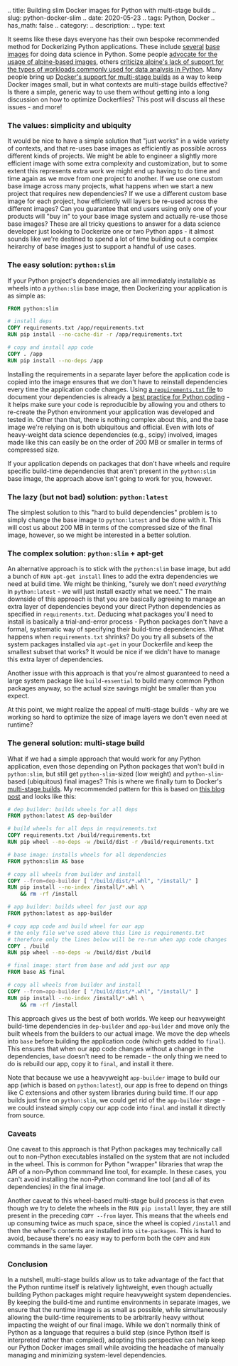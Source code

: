 .. title: Building slim Docker images for Python with multi-stage builds
.. slug: python-docker-slim
.. date: 2020-05-23
.. tags: Python, Docker
.. has_math: false
.. category:
.. description:
.. type: text

It seems like these days everyone has their own bespoke recommended method for Dockerizing Python applications.
These include [several](https://hub.docker.com/r/jupyter/datascience-notebook/) [base](https://hub.docker.com/r/wiseio/datascience-docker/) [images](https://hub.docker.com/r/civisanalytics/datascience-python/) for doing data science in Python.
Some people [advocate for the usage of alpine-based images](https://nickjanetakis.com/blog/alpine-based-docker-images-make-a-difference-in-real-world-apps), others [criticize alpine's lack of support for the types of workloads commonly used for data analysis in Python](https://pythonspeed.com/articles/alpine-docker-python/).
Many people bring up [Docker's support for multi-stage builds](https://docs.docker.com/develop/develop-images/multistage-build/) as a way to keep Docker images small, but in what contexts are multi-stage builds effective?
Is there a simple, generic way to use them without getting into a long discussion on how to optimize Dockerfiles?
This post will discuss all these issues - and more!

<!-- TEASER_END -->

### The values: simplicity and ubiquity

It would be nice to have a simple solution that "just works" in a wide variety of contexts, and that re-uses base images as efficiently as possible across different kinds of projects.
We might be able to engineer a slightly more efficient image with some extra complexity and customization, but to some extent this represents extra work we might end up having to do time and time again as we move from one project to another.
If we use one custom base image across many projects, what happens when we start a new project that requires new dependencies?
If we use a different custom base image for each project, how efficiently will layers be re-used across the different images?
Can you guarantee that end users using only one of your products will "buy in" to your base image system and actually re-use those base images?
These are all tricky questions to answer for a data science developer just looking to Dockerize one or two Python apps - it almost sounds like we're destined to spend a lot of time building out a complex heirarchy of base images just to support a handful of use cases.

### The easy solution: `python:slim`

If your Python project's dependencies are all immediately installable as wheels into a `python:slim` base image, then Dockerizing your application is as simple as:

```dockerfile
FROM python:slim

# install deps
COPY requirements.txt /app/requirements.txt
RUN pip install --no-cache-dir -r /app/requirements.txt

# copy and install app code
COPY . /app
RUN pip install --no-deps /app
```

Installing the requirements in a separate layer before the application code is copied into the image ensures that we don't have to reinstall dependencies every time the application code changes.
Using [a `requirements.txt` file](https://pip.pypa.io/en/stable/user_guide/#requirements-files) to document your dependencies is already a [best practice for Python coding](https://docs.python-guide.org/dev/virtualenvs/#other-notes) - it helps make sure your code is reproducible by allowing you and others to re-create the Python environment your application was developed and tested in.
Other than that, there is nothing complex about this, and the base image we're relying on is both ubiquitous and official.
Even with lots of heavy-weight data science dependencies (e.g., scipy) involved, images made like this can easily be on the order of 200 MB or smaller in terms of compressed size.

If your application depends on packages that don't have wheels and require specific build-time dependencies that aren't present in the `python:slim` base image, the approach above isn't going to work for you, however.

### The lazy (but not bad) solution: `python:latest`

The simplest solution to this "hard to build dependencies" problem is to simply change the base image to `python:latest` and be done with it.
This will cost us about 200 MB in terms of the compressed size of the final image, however, so we might be interested in a better solution.

### The complex solution: `python:slim` + apt-get

An alternative approach is to stick with the `python:slim` base image, but add a bunch of `RUN apt-get install` lines to add the extra dependencies we need at build time.
We might be thinking, "surely we don't need _everything_ in `python:latest` - we will just install exactly what we need."
The main downside of this approach is that you are basically agreeing to manage an extra layer of dependencies beyond your direct Python dependencies as specified in `requirements.txt`.
Deducing what packages you'll need to install is basically a trial-and-error process - Python packages don't have a formal, systematic way of specifying their build-time dependencies.
What happens when `requirements.txt` shrinks?
Do you try all subsets of the system packages installed via `apt-get` in your Dockerfile and keep the smallest subset that works?
It would be nice if we didn't have to manage this extra layer of dependencies.

Another issue with this approach is that you're almost guaranteed to need a large system package like `build-essential` to build many common Python packages anyway, so the actual size savings might be smaller than you expect.

At this point, we might realize the appeal of multi-stage builds - why are we working so hard to optimize the size of image layers we don't even need at runtime?

### The general solution: multi-stage build

What if we had a simple approach that would work for any Python application, even those depending on Python packages that won't build in `python:slim`, but still get `python-slim`-sized (low weight) and `python-slim`-based (ubiquitous) final images?
This is where we finally turn to Docker's [multi-stage builds](https://docs.docker.com/develop/develop-images/multistage-build/).
My recommended pattern for this is based on [this blog post](https://dx13.co.uk/articles/2020/01/02/python-packaging-in-2020/) and looks like this:

```dockerfile
# dep builder: builds wheels for all deps
FROM python:latest AS dep-builder

# build wheels for all deps in requirements.txt
COPY requirements.txt /build/requirements.txt
RUN pip wheel --no-deps -w /build/dist -r /build/requirements.txt

# base image: installs wheels for all dependencies
FROM python:slim AS base

# copy all wheels from builder and install
COPY --from=dep-builder [ "/build/dist/*.whl", "/install/" ]
RUN pip install --no-index /install/*.whl \
    && rm -rf /install

# app builder: builds wheel for just our app
FROM python:latest as app-builder

# copy app code and build wheel for our app
# the only file we've used above this line is requirements.txt
# therefore only the lines below will be re-run when app code changes
COPY . /build
RUN pip wheel --no-deps -w /build/dist /build

# final image: start from base and add just our app
FROM base AS final

# copy all wheels from builder and install
COPY --from=app-builder [ "/build/dist/*.whl", "/install/" ]
RUN pip install --no-index /install/*.whl \
    && rm -rf /install
```

This approach gives us the best of both worlds.
We keep our heavyweight build-time dependencies in `dep-builder` and `app-builder` and move only the built wheels from the builders to our actual image.
We move the dep wheels into `base` before building the application code (which gets added to `final`).
This ensures that when our app code changes without a change in the dependencies, `base` doesn't need to be remade - the only thing we need to do is rebuild our app, copy it to `final`, and install it there.

Note that because we use a heavyweight `app-builder` image to build our app (which is based on `python:latest`), our app is free to depend on things like C extensions and other system libraries during build time.
If our app builds just fine on `python:slim`, we could get rid of the `app-builder` stage - we could instead simply copy our app code into `final` and install it directly from source.

### Caveats

One caveat to this approach is that Python packages may technically call out to non-Python executables installed on the system that are not included in the wheel.
This is common for Python "wrapper" libraries that wrap the API of a non-Python commmand line tool, for example.
In these cases, you can't avoid installing the non-Python command line tool (and all of its dependencies) in the final image.

Another caveat to this wheel-based multi-stage build process is that even though we try to delete the wheels in the `RUN pip install` layer, they are still present in the preceding `COPY --from` layer.
This means that the wheels end up consuming twice as much space, since the wheel is copied `/install` and then the wheel's contents are installed into `site-packages`.
This is hard to avoid, because there's no easy way to perform both the `COPY` and `RUN` commands in the same layer.

### Conclusion

In a nutshell, multi-stage builds allow us to take advantage of the fact that the Python runtime itself is relatively lightweight, even though actually building Python packages might require heavyweight system dependencies.
By keeping the build-time and runtime environments in separate images, we ensure that the runtime image is as small as possible, while simultaneously allowing the build-time requirements to be arbitrarily heavy without impacting the weight of our final image.
While we don't normally think of Python as a language that requires a build step (since Python itself is interpreted rather than compiled), adopting this perspective can help keep our Python Docker images small while avoiding the headache of manually managing and minimizing system-level dependencies.
